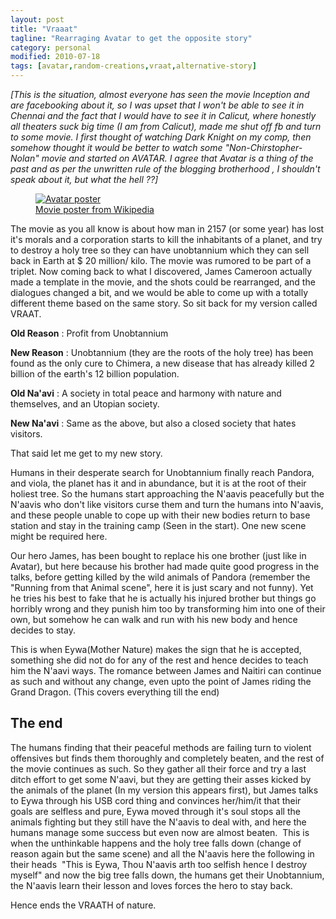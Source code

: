 ```yaml
---
layout: post
title: "Vraaat"
tagline: "Rearraging Avatar to get the opposite story"
category: personal
modified: 2010-07-18
tags: [avatar,random-creations,vraat,alternative-story]
---
```


*[This is the situation, almost everyone has seen the movie Inception and are facebooking about it, so I was upset that I won't be able to see it in Chennai and the fact that I would have to see it in Calicut, where honestly all theaters suck big time (I am from Calicut), made me shut off fb and turn to some movie. I first thought of watching Dark Knight on my comp, then somehow thought it would be better to watch some "Non-Chirstopher-Nolan" movie and started on AVATAR. I agree that Avatar is a thing of the past and as per the unwritten rule of the blogging brotherhood , I shouldn't speak about it, but what the hell ??]*

<figure class="span-half pull-left">
  <a href="http://upload.wikimedia.org/wikipedia/en/b/b0/Avatar-Teaser-Poster.jpg"><img class=" " title="Avatar poster" src="http://upload.wikimedia.org/wikipedia/en/b/b0/Avatar-Teaser-Poster.jpg" alt="Avatar poster"/></a>
  <figcaption><a href="http://upload.wikimedia.org/wikipedia/en/b/b0/Avatar-Teaser-Poster.jpg">Movie poster from Wikipedia</a></figcaption>
</figure>

The movie as you all know is about how man in 2157 (or some year) has lost it's morals and a corporation starts to kill the inhabitants of a planet, and try to destroy a holy tree so they can have unobtannium which they can sell back in Earth at $ 20 million/ kilo. The movie was rumored to be part of a triplet. Now coming back to what I discovered, James Cameroon actually made a template in the movie, and the shots could be rearranged, and the dialogues changed a bit, and we would be able to come up with a totally different theme based on the same story. So sit back for my version
called VRAAT.

**Old Reason** : Profit from Unobtannium

**New Reason** : Unobtannium (they are the roots of the holy tree) has been found as the only cure to Chimera, a new disease that has already killed 2 billion of the earth's 12 billion population.

**Old Na'avi** : A society in total peace and harmony with nature and themselves, and an Utopian society.

**New Na'avi** : Same as the above, but also a closed society that hates visitors.

That said let me get to my new story.

Humans in their desperate search for Unobtannium finally reach Pandora, and viola, the planet has it and in abundance, but it is at the root of their holiest tree. So the humans start approaching the N'aavis peacefully but the N'aavis who don't like visitors curse them and turn the humans into N'aavis, and these people unable to cope up with their new bodies return to base station and stay in the training camp (Seen in the start). One new scene might be required here.

Our hero James, has been bought to replace his one brother (just like in Avatar), but here because his brother had made quite good progress in the talks, before getting killed by the wild animals of Pandora (remember the "Running from that Animal scene", here it is just scary and not funny). Yet he tries his best to fake that he is actually his injured brother but things go horribly wrong and they punish him too by transforming him into one of their own, but somehow he can walk and run with his new body and hence decides to stay.

This is when Eywa(Mother Nature) makes the sign that he is accepted, something she did not do for any of the rest and hence decides to teach him the N'aavi ways. The romance between James and Naitiri can continue as such and without any change, even upto the point of James riding the Grand Dragon. (This covers everything till the end)

## The end

The humans finding that their peaceful methods are failing turn to violent offensives but finds them thoroughly and completely beaten, and the rest of the movie continues as such. So they gather all their force and try a last ditch effort to get some N'aavi, but they are getting their asses kicked by the animals of the planet (In my version this appears first), but James talks to Eywa through his USB cord thing and convinces her/him/it that their goals are selfless and pure, Eywa moved through it's soul stops all the animals fighting but they still have the N'aavis to deal with, and here the humans manage some success but even now are almost beaten.  This is when the unthinkable happens and the holy tree falls down (change of reason again but the same scene) and all the N'aavis here the following in their heads  "This is Eywa, Thou N'aavis arth too selfish hence I destroy myself" and now the big tree falls down, the humans get their Unobtannium, the N'aavis learn their lesson and loves forces the hero to stay back.

Hence ends the VRAATH of nature.